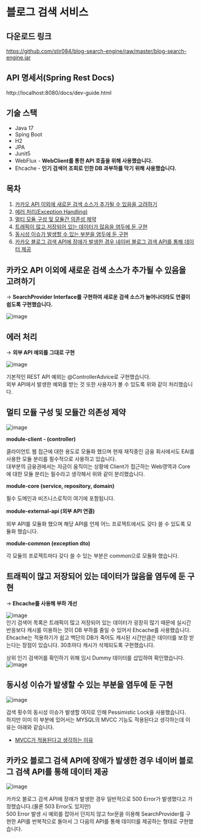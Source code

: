 # 블로그 검색 서비스

## 다운로드 링크

https://github.com/stir084/blog-search-engine/raw/master/blog-search-engine.jar

## API 명세서(Spring Rest Docs)

http://localhost:8080/docs/dev-guide.html

## 기술 스택
- Java 17
- Sping Boot 
- H2
- JPA
- Junit5
- WebFlux - **WebClient를 통한 API 호출을 위해 사용했습니다.**  
- Ehcache - **인기 검색어 조회로 인한 DB 과부하를 막기 위해 사용했습니다.**  

## 목차  
  
  
1. [카카오 API 이외에 새로운 검색 소스가 추가될 수 있음을 고려하기](#카카오-API-이외에-새로운-검색-소스가-추가될-수-있음을-고려하기)  
2. [에러 처리(Exception Handling)](#에러-처리)  
3. [멀티 모듈 구성 및 모듈간 의존성 제약](#멀티-모듈-구성-및-모듈간-의존성-제약)  
4. [트래픽이 많고 저장되어 있는 데이터가 많음을 염두에 둔 구현](#트래픽이-많고-저장되어-있는-데이터가-많음을-염두에-둔-구현)  
5. [동시성 이슈가 발생할 수 있는 부분을 염두에 둔 구현](#동시성-이슈가-발생할-수-있는-부분을-염두에-둔-구현)  
6. [카카오 블로그 검색 API에 장애가 발생한 경우 네이버 블로그 검색 API를 통해 데이터 제공](#카카오-블로그-검색-API에-장애가-발생한-경우-네이버-블로그-검색-API를-통해-데이터-제공)  
  
  

## 카카오 API 이외에 새로운 검색 소스가 추가될 수 있음을 고려하기
→ **SearchProvider Interface를 구현하여 새로운 검색 소스가 늘어나더라도 연결이 쉽도록 구현했습니다.**  
   
  
![image](https://user-images.githubusercontent.com/47946124/226191457-cad0f990-badd-479b-85e6-e981e245df40.png)  



## 에러 처리

→ **외부 API 예외를 그대로 구현**  
   
  
![image](https://user-images.githubusercontent.com/47946124/226191928-ec3c4186-b44d-4b51-bcc6-3d89b94d7fa3.png)  
   
  
기본적인 REST API 예외는 @ControllerAdvice로 구현했습니다.  
외부 API에서 발생한 예외를 받는 것 또한 사용자가 볼 수 있도록 위와 같이 처리했습니다.

## 멀티 모듈 구성 및 모듈간 의존성 제약
  
  
![image](https://user-images.githubusercontent.com/47946124/226533158-2d3bc1c4-83bf-43fc-9a54-5fbf12d4f402.png)

**module-client - (controller)**  

클라이언트 웹 접근에 대한 용도로 모듈화 했으며 현재 재직중인 금융 회사에서도 EAI를 사용한 모듈 분리를 필수적으로 사용하고 있습니다.  
대부분의 금융권에서는 자금이 움직이는 상황에 Client가 접근하는 Web영역과 Core에 대한 모듈 분리는 필수라고 생각해서 위와 같이 분리했습니다.

**module-core (service, repository, domain)**  

필수 도메인과 비즈니스로직이 여기에 포함됩니다.  

**module-external-api (외부 API 연결)**  

외부 API를 모듈화 했으며 해당 API를 언제 어느 프로젝트에서도 갖다 쓸 수 있도록 모듈화 했습니다.  

**module-common (exception dto)**  

각 모듈의 프로젝트마다 갖다 쓸 수 있는 부분은 common으로 모듈화 했습니다.  
  

## 트래픽이 많고 저장되어 있는 데이터가 많음을 염두에 둔 구현
   
  
→ **Ehcache를 사용해 부하 개선**  
   
  
![image](https://user-images.githubusercontent.com/47946124/226192129-ae41d97b-3bc0-4ede-a805-b53aab905be4.png)  
인기 검색어 목록은 트래픽이 많고 저장되어 있는 데이터가 굉장히 많기 때문에 실시간 반응보다 캐시를 이용하는 것이 DB 부하를 줄일 수 있어서 Ehcache를 사용했습니다.  
Ehcache는 적용하기가 쉽고 백단의 DB가 죽어도 캐시된 시간만큼은 데이터를 보장 받는다는 장점이 있습니다. 30초마다 캐시가 삭제되도록 구현했습니다.  

상위 인기 검색어를 확인하기 위해 임시 Dummy 데이터를 삽입하여 확인했습니다.  
![image](https://user-images.githubusercontent.com/47946124/226527768-4d8ee5b1-1446-425c-8f53-c71dcc802ff1.png)


## 동시성 이슈가 발생할 수 있는 부분을 염두에 둔 구현
   
  
![image](https://user-images.githubusercontent.com/47946124/226192557-98898e24-8514-4a97-b40f-74d1a21406a5.png)  

검색 횟수의 동시성 이슈가 발생할 여지로 인해 Pessimistic Lock을 사용했습니다.  
하지만 이미 이 부분에 있어서는 MYSQL의 MVCC 기능도 적용된다고 생각하는데 이유는 아래와 같습니다.

- [MVCC가 적용된다고 생각하는 이유](https://github.com/stir084/blog-search-engine/wiki/MVCC%EA%B0%80-%EC%A0%81%EC%9A%A9%EB%90%9C%EB%8B%A4%EA%B3%A0-%EC%83%9D%EA%B0%81%ED%95%98%EB%8A%94-%EC%9D%B4%EC%9C%A0)



## 카카오 블로그 검색 API에 장애가 발생한 경우 네이버 블로그 검색 API를 통해 데이터 제공
   
  
![image](https://user-images.githubusercontent.com/47946124/226195282-c287d649-a311-494d-94a8-71f90bfb3d1c.png)

카카오 블로그 검색 API에 장애가 발생한 경우 일반적으로 500 Error가 발생했다고 가정했습니다.(물론 503 Error도 있지만)  
500 Error 발생 시 예외를 잡아서 던지지 않고 for문을 이용해 SearchProvider를 구현한 API를 반복적으로 돌아서 그 다음의 API를 통해 데이터를 제공하는 형태로 구현했습니다.
